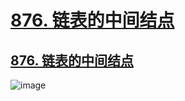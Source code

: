 # [876. 链表的中间结点](https://github.com/imtsingyun/LeetCode/issues/41)

## [876. 链表的中间结点](https://leetcode.cn/problems/middle-of-the-linked-list/)

![image](https://user-images.githubusercontent.com/56377217/201961928-e633afd3-8bf5-4e3a-a461-edf556cc9b64.png)
